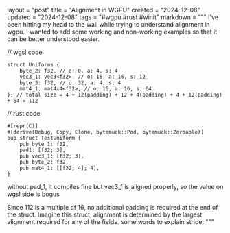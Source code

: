layout = "post"
title = "Alignment in WGPU"
created = "2024-12-08"
updated = "2024-12-08"
tags = "#wgpu #rust #winit"
markdown = """
I've been hitting my head to the wall while trying to understand alignment in wgpu. I wanted to add some working and non-working examples so that it can be better understood easier.

// wgsl code
```
struct Uniforms {
    byte_2: f32, // o: 0, a: 4, s: 4
    vec3_1: vec3<f32>, // o: 16, a: 16, s: 12
    byte_3: f32, // o: 32, a: 4, s: 4
    mat4_1: mat4x4<f32>, // o: 16, a: 16, s: 64
}; // total size = 4 + 12(padding) + 12 + 4(padding) + 4 + 12(padding) + 64 = 112
```

// rust code
```
#[repr(C)]
#[derive(Debug, Copy, Clone, bytemuck::Pod, bytemuck::Zeroable)]
pub struct TestUniform {
    pub byte_1: f32,
    pad1: [f32; 3],
    pub vec3_1: [f32; 3],
    pub byte_2: f32,
    pub mat4_1: [[f32; 4]; 4],
}
```
without pad_1, it compiles fine but vec3_1 is aligned properly, so the value on wgsl side is bogus

Since 112 is a multiple of 16, no additional padding is required at the end of the struct.
Imagine this struct, alignment is determined by the largest alignment required for any of the fields.
some words to explain
stride:
"""